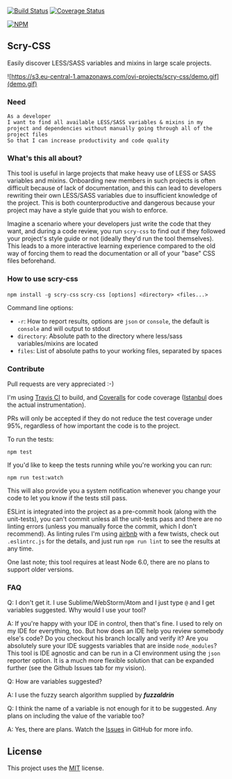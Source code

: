 [![Build Status](https://travis-ci.org/ovidiubute/scry-css.svg?branch=master)](https://travis-ci.org/ovidiubute/scry-css) [![Coverage Status](https://coveralls.io/repos/github/ovidiubute/scry-css/badge.svg?branch=master)](https://coveralls.io/github/ovidiubute/scry-css?branch=master)

[![NPM](https://nodei.co/npm/scry-css.png)](https://nodei.co/npm/scry-css/)

## Scry-CSS
Easily discover LESS/SASS variables and mixins in large scale projects.

![https://s3.eu-central-1.amazonaws.com/ovi-projects/scry-css/demo.gif](demo.gif)

### Need

```gherkin
As a developer
I want to find all available LESS/SASS variables & mixins in my project and dependencies without manually going through all of the project files
So that I can increase productivity and code quality
```

### What's this all about?
This tool is useful in large projects that make heavy use of LESS or SASS variables and mixins. Onboarding new members in such projects is often difficult because of lack of documentation, and this can lead to developers rewriting their own LESS/SASS variables due to insufficient knowledge of the project. This is both counterproductive and dangerous because your project may have a style guide that you wish to enforce.

Imagine a scenario where your developers just write the code that they want, and during a code review, you run `scry-css` to find out if they followed your project's style guide or not (ideally they'd run the tool themselves). This leads to a more interactive learning experience compared to the old way of forcing them to read the documentation or all of your "base" CSS files beforehand.

### How to use scry-css
```npm install -g scry-css```
```scry-css [options] <directory> <files...>```

Command line options:
- ```-r```: How to report results, options are `json` or `console`, the default is `console` and will output to stdout
- ```directory```: Absolute path to the directory where less/sass variables/mixins are located
- ```files```: List of absolute paths to your working files, separated by spaces

### Contribute
Pull requests are very appreciated :-)

I'm using [Travis CI](https://travis-ci.org/) to build, and [Coveralls](https://coveralls.io/) for code coverage ([Istanbul](https://github.com/gotwarlost/istanbul) does the actual instrumentation).

PRs will only be accepted if they do not reduce the test coverage under 95%, regardless of how important the code is to the project.

To run the tests:

```
npm test
```

If you'd like to keep the tests running while you're working you can run:

```
npm run test:watch
```

This will also provide you a system notification whenever you change your code to let you know if the tests still pass.

ESLint is integrated into the project as a pre-commit hook (along with the unit-tests), you can't commit unless all the unit-tests pass and there are no linting errors (unless you manually force the commit, which I don't recommend).
As linting rules I'm using [airbnb](https://www.npmjs.com/package/eslint-config-airbnb) with a few twists, check out `.eslintrc.js` for the details, and just run `npm run lint` to see the results at any time.

One last note; this tool requires at least Node 6.0, there are no plans to support older versions.

### FAQ
Q: I don't get it. I use Sublime/WebStorm/Atom and I just type `@` and I get variables suggested. Why would I use your tool?

A: If you're happy with your IDE in control, then that's fine. I used to rely on my IDE for everything, too. But how does an IDE help you review somebody else's code? Do you checkout his branch locally and verify it? Are you absolutely sure your IDE suggests variables that are inside `node_modules`? This tool is IDE agnostic and can be run in a CI environment using the `json` reporter option. It is a much more flexible solution that can be expanded further (see the Github Issues tab for my vision).

Q: How are variables suggested?

A: I use the fuzzy search algorithm supplied by ***fuzzaldrin***

Q: I think the name of a variable is not enough for it to be suggested. Any plans on including the value of the variable too?

A: Yes, there are plans. Watch the [Issues](https://github.com/ovidiubute/scry-css/issues) in GitHub for more info.

## License
This project uses the [MIT](https://github.com/ovidiubute/scry-css/blob/master/LICENSE) license.
